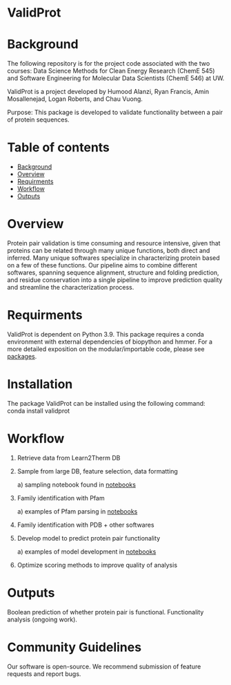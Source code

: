 # ValidProt

# Background

The following repository is for the project code associated with the two courses: Data Science Methods for Clean Energy Research (ChemE 545) and Software Engineering for Molecular Data Scientists (ChemE 546) at UW.

ValidProt is a project developed by Humood Alanzi, Ryan Francis, Amin Mosallenejad, Logan Roberts, and Chau Vuong.

Purpose: This package is developed to validate functionality between a pair of protein sequences.

# Table of contents

- [Background](#background)
- [Overview](#overview)
- [Requirments](#requirments)
- [Workflow](#workflow)
- [Outputs](#outputs)

# Overview

Protein pair validation is time consuming and resource intensive, given that proteins can be related through many unique functions, both direct and inferred. Many unique softwares specialize in characterizing protein based on a few of these functions. Our pipeline aims to combine different softwares, spanning sequence alignment, structure and folding prediction, and residue conservation into a single pipeline to improve prediction quality and streamline the characterization process.

# Requirments

ValidProt is dependent on Python 3.9.
This package requires a conda environment with external dependencies of biopython and hmmer.
For a more detailed exposition on the modular/importable code, please see [packages](./docs/package_components.md).

# Installation
The package ValidProt can be installed using the following command:
conda install validprot

# Workflow

1) Retrieve data from Learn2Therm DB
2) Sample from large DB, feature selection, data formatting

    a) sampling notebook found in [notebooks](./notebooks/c0-c2_exploration_plotting_sampling/)
3) Family identification with Pfam

    a) examples of Pfam parsing in [notebooks](./notebooks/dev-HA_Exploring_HMMER.ipynb)
4) Family identification with PDB + other softwares
5) Develop model to predict protein pair functionality

    a) examples of model development in [notebooks](./notebooks/train_val_classification_randomforest.ipynb)
6) Optimize scoring methods to improve quality of analysis

# Outputs

Boolean prediction of whether protein pair is functional.
Functionality analysis (ongoing work).

# Community Guidelines

Our software is open-source. We recommend submission of feature requests and report bugs.